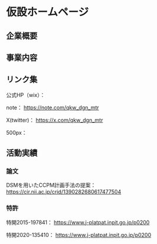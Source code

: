 # 仮設ホームページ
## 企業概要

## 事業内容




## リンク集
公式HP（wix）：


note：
https://note.com/qkw_dgn_mtr

X(twitter)：
https://x.com/qkw_dgn_mtr


500px：




## 活動実績

 ### 論文
DSMを用いたCCPM計画手法の提案：
https://cir.nii.ac.jp/crid/1390282680617477504
 
### 特許
特開2015-197841：
https://www.j-platpat.inpit.go.jp/p0200
 
特開2020-135410：
https://www.j-platpat.inpit.go.jp/p0200

